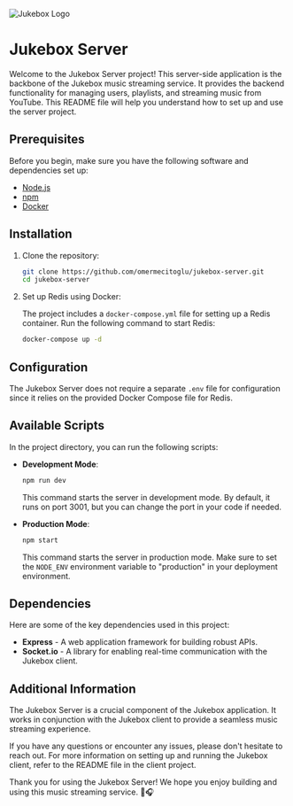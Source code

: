 ![Jukebox Logo](https://github.com/omermecitoglu/jukebox-client/blob/main/public/apple-icon-180x180.png)


# Jukebox Server

Welcome to the Jukebox Server project! This server-side application is the backbone of the Jukebox music streaming service. It provides the backend functionality for managing users, playlists, and streaming music from YouTube. This README file will help you understand how to set up and use the server project.

## Prerequisites

Before you begin, make sure you have the following software and dependencies set up:

- [Node.js](https://nodejs.org/)
- [npm](https://www.npmjs.com/)
- [Docker](https://www.docker.com/)

## Installation

1. Clone the repository:

   ```bash
   git clone https://github.com/omermecitoglu/jukebox-server.git
   cd jukebox-server
   ```

2. Set up Redis using Docker:

   The project includes a `docker-compose.yml` file for setting up a Redis container. Run the following command to start Redis:

   ```bash
   docker-compose up -d
   ```

## Configuration

The Jukebox Server does not require a separate `.env` file for configuration since it relies on the provided Docker Compose file for Redis.

## Available Scripts

In the project directory, you can run the following scripts:

- **Development Mode**:

  ```bash
  npm run dev
  ```

  This command starts the server in development mode. By default, it runs on port 3001, but you can change the port in your code if needed.

- **Production Mode**:

  ```bash
  npm start
  ```

  This command starts the server in production mode. Make sure to set the `NODE_ENV` environment variable to "production" in your deployment environment.

## Dependencies

Here are some of the key dependencies used in this project:

- **Express** - A web application framework for building robust APIs.
- **Socket.io** - A library for enabling real-time communication with the Jukebox client.

## Additional Information

The Jukebox Server is a crucial component of the Jukebox application. It works in conjunction with the Jukebox client to provide a seamless music streaming experience.

If you have any questions or encounter any issues, please don't hesitate to reach out. For more information on setting up and running the Jukebox client, refer to the README file in the client project.

Thank you for using the Jukebox Server! We hope you enjoy building and using this music streaming service. 🎵🎧
